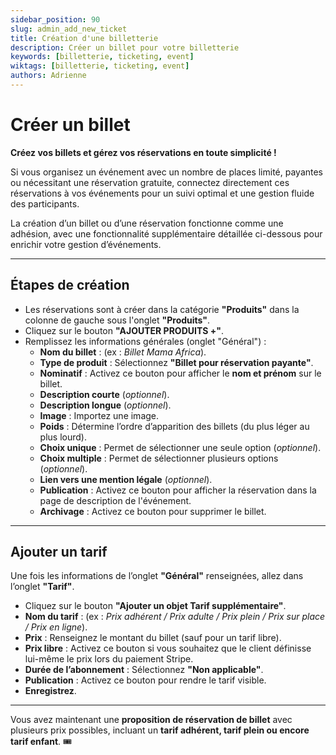 ```yaml
---
sidebar_position: 90
slug: admin_add_new_ticket
title: Création d'une billetterie
description: Créer un billet pour votre billetterie
keywords: [billetterie, ticketing, event]
wiktags: [billetterie, ticketing, event]
authors: Adrienne
---
```


# Créer un billet  

**Créez vos billets et gérez vos réservations en toute simplicité !**  

Si vous organisez un événement avec un nombre de places limité, payantes ou nécessitant une réservation gratuite, connectez directement ces réservations à vos événements pour un suivi optimal et une gestion fluide des participants.  

La création d’un billet ou d’une réservation fonctionne comme une adhésion, avec une fonctionnalité supplémentaire détaillée ci-dessous pour enrichir votre gestion d’événements.  

---

## Étapes de création  

- Les réservations sont à créer dans la catégorie **"Produits"** dans la colonne de gauche sous l'onglet **"Produits"**.  
- Cliquez sur le bouton **"AJOUTER PRODUITS +"**.  
- Remplissez les informations générales (onglet "Général") :  
  - **Nom du billet** : (ex : *Billet Mama Africa*).  
  - **Type de produit** : Sélectionnez **"Billet pour réservation payante"**.  
  - **Nominatif** : Activez ce bouton pour afficher le **nom et prénom** sur le billet.  
  - **Description courte** (*optionnel*).  
  - **Description longue** (*optionnel*).  
  - **Image** : Importez une image.  
  - **Poids** : Détermine l’ordre d’apparition des billets (du plus léger au plus lourd).  
  - **Choix unique** : Permet de sélectionner une seule option (*optionnel*).  
  - **Choix multiple** : Permet de sélectionner plusieurs options (*optionnel*).  
  - **Lien vers une mention légale** (*optionnel*).  
  - **Publication** : Activez ce bouton pour afficher la réservation dans la page de description de l'événement.  
  - **Archivage** : Activez ce bouton pour supprimer le billet.  

---

## Ajouter un tarif  

Une fois les informations de l’onglet **"Général"** renseignées, allez dans l’onglet **"Tarif"**.  

- Cliquez sur le bouton **"Ajouter un objet Tarif supplémentaire"**.  
- **Nom du tarif** : (ex : *Prix adhérent / Prix adulte / Prix plein / Prix sur place / Prix en ligne*).  
- **Prix** : Renseignez le montant du billet (sauf pour un tarif libre).  
- **Prix libre** : Activez ce bouton si vous souhaitez que le client définisse lui-même le prix lors du paiement Stripe.  
- **Durée de l’abonnement** : Sélectionnez **"Non applicable"**.  
- **Publication** : Activez ce bouton pour rendre le tarif visible.  
- **Enregistrez**.  

---

Vous avez maintenant une **proposition de réservation de billet** avec plusieurs prix possibles, incluant un **tarif adhérent, tarif plein ou encore tarif enfant**. 🎟️